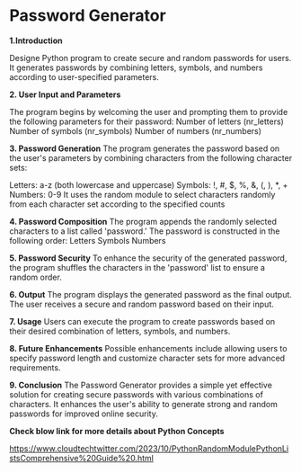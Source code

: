 
# Password Generator

**1.Introduction**

Designe Python program to create secure and random passwords for users. It generates passwords by combining letters, symbols, and numbers according to user-specified parameters.

**2. User Input and Parameters**

The program begins by welcoming the user and prompting them to provide the following parameters for their password:
Number of letters (nr_letters)
Number of symbols (nr_symbols)
Number of numbers (nr_numbers)

**3. Password Generation**
The program generates the password based on the user's parameters by combining characters from the following character sets:

Letters: a-z (both lowercase and uppercase)
Symbols: !, #, $, %, &, (, ), *, +
Numbers: 0-9
It uses the random module to select characters randomly from each character set according to the specified counts


**4. Password Composition**
The program appends the randomly selected characters to a list called 'password.'
The password is constructed in the following order:
Letters
Symbols
Numbers

**5. Password Security**
To enhance the security of the generated password, the program shuffles the characters in the 'password' list to ensure a random order.

**6. Output**
The program displays the generated password as the final output. The user receives a secure and random password based on their input.

**7. Usage**
Users can execute the program to create passwords based on their desired combination of letters, symbols, and numbers.

**8. Future Enhancements**
Possible enhancements include allowing users to specify password length and customize character sets for more advanced requirements.

**9. Conclusion**
The Password Generator provides a simple yet effective solution for creating secure passwords with various combinations of characters. It enhances the user's ability to generate strong and random passwords for improved online security.

**Check blow link  for  more details about Python Concepts**

https://www.cloudtechtwitter.com/2023/10/PythonRandomModulePythonListsComprehensive%20Guide%20.html
